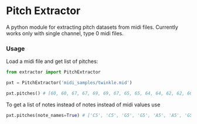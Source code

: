 # Pitch Extractor

A python module for extracting pitch datasets from midi files. Currently works only with single channel, type 0 midi files. 

### Usage
Load a midi file and get list of pitches:

```python
from extractor import PitchExtractor

pxt = PitchExtractor('midi_samples/twinkle.mid')

pxt.pitches() # [60, 60, 67, 67, 69, 69, 67, 65, 65, 64, 64, 62, 62, 60]
```

To get a list of notes instead of notes instead of midi values use 
```python
pxt.pitches(note_names=True) # ['C5', 'C5', 'G5', 'G5', 'A5', 'A5', 'G5', 'F5', 'F5', 'E5', 'E5', 'D5', 'D5', 'C5']
```